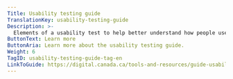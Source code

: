 ```yaml
---
Title: Usability testing guide
TranslationKey: usability-testing-guide
Description: >-
  Elements of a usability test to help better understand how people use your service.
ButtonText: Learn more
ButtonAria: Learn more about the usability testing guide.
Weight: 6
TagID: usability-testing-guide-tag-en
LinkToGuide: https://digital.canada.ca/tools-and-resources/guide-usability-testing/
---
```

